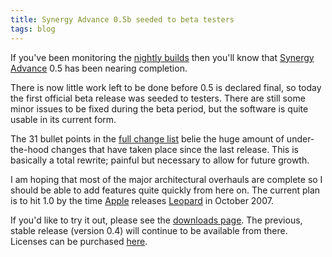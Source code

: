 ```yaml
---
title: Synergy Advance 0.5b seeded to beta testers
tags: blog
---
```


If you've been monitoring the [nightly builds](http://www.wincent.com/s/nightlies/) then you'll know that [Synergy Advance](http://advance.wincent.com/) 0.5 has been nearing completion.

There is now little work left to be done before 0.5 is declared final, so today the first official beta release was seeded to testers. There are still some minor issues to be fixed during the beta period, but the software is quite usable in its current form.

The 31 bullet points in the [full change list](http://www.wincent.com/a/products/synergy-advance/history/) belie the huge amount of under-the-hood changes that have taken place since the last release. This is basically a total rewrite; painful but necessary to allow for future growth.

I am hoping that most of the major architectural overhauls are complete so I should be able to add features quite quickly from here on. The current plan is to hit 1.0 by the time [Apple](http://www.wincent.com/knowledge-base/Apple) releases [Leopard](http://www.wincent.com/knowledge-base/Leopard) in October 2007.

If you'd like to try it out, please see the [downloads page](http://www.wincent.com/a/products/synergy-advance/download/). The previous, stable release (version 0.4) will continue to be available from there. Licenses can be purchased [here](https://secure.wincent.com/a/products/synergy-advance/purchase/).
